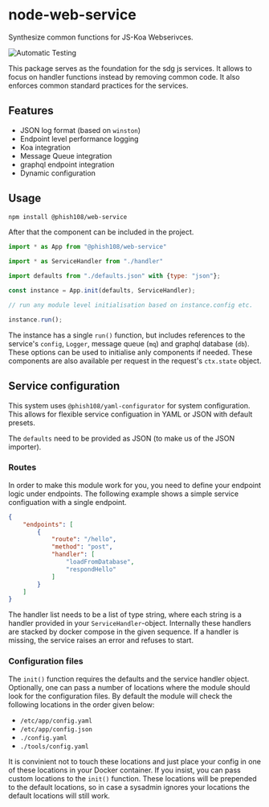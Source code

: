 # node-web-service

Synthesize common functions for JS-Koa Webserivces.

![Automatic Testing](https://github.com/sustainability-zhaw/node-web-service/actions/workflows/tests.yml/badge.svg)

This package serves as the foundation for the sdg js services. It allows to 
focus on handler functions instead by removing common code. It also enforces 
common standard practices for the services.

## Features
- JSON log format (based on `winston`)
- Endpoint level performance logging 
- Koa integration 
- Message Queue integration
- graphql endpoint integration
- Dynamic configuration

## Usage

```bash
npm install @phish108/web-service
```

After that the component can be included in the project.

```javascript
import * as App from "@phish108/web-service"

import * as ServiceHandler from "./handler"

import defaults from "./defaults.json" with {type: "json"};

const instance = App.init(defaults, ServiceHandler);

// run any module level initialisation based on instance.config etc.

instance.run();
```

The instance has a single `run()` function, but includes references to 
the service's `config`, `Logger`, message queue (`mq`) and graphql 
database (`db`). These options can be used to initialise anly components 
if needed. These components are also available per request in the 
request's `ctx.state` object.

## Service configuration

This system uses `@phish108/yaml-configurator` for system configuration. 
This allows for flexible service configuation in YAML or JSON with default
presets. 

The `defaults` need to be provided as JSON (to make us of the JSON importer).

### Routes

In order to make this module work for you, you need to define your endpoint 
logic under endpoints. The following example shows a simple service 
configuation with a single endpoint. 

```json
{
    "endpoints": [
        {
            "route": "/hello",
            "method": "post",
            "handler": [
                "loadFromDatabase",
                "respondHello"
            ]
        }
    ]
}
```

The  handler list needs to be a list of type string, where each string 
is a handler provided in your `ServiceHandler`-object. Internally these 
handlers are stacked by docker compose in the given sequence. If a handler 
is missing, the service raises an error and refuses to start.

### Configuration files

The `init()` function requires the defaults and the service handler object.
Optionally, one can pass a number of locations where the module should look 
for the configuration files. By default the module will check the following
locations in the order given below: 

- `/etc/app/config.yaml`
- `/etc/app/config.json`
- `./config.yaml`
- `./tools/config.yaml`

It is convinient not to touch these locations and just place your config
in one of these locations in your Docker container. If you insist, you 
can pass custom locations to the `init()` function. These locations 
will be prepended to the default locations, so in case a sysadmin ignores 
your locations the default locations will still work. 

